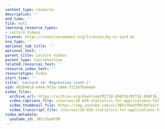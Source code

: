 ```yaml
---
content_type: resource
description: ''
end_time: ''
file: null
learning_resource_types:
- Lecture Videos
license: https://creativecommons.org/licenses/by-nc-sa/4.0/
ocw_type: ''
optional_tab_title: ''
optional_text: ''
parent_title: Lecture Videos
parent_type: CourseSection
related_resources_text: ''
resource_index_text: ''
resourcetype: Video
start_time: ''
title: 'Lecture 14: Regression (cont.)'
uid: 882040c8-e4e6-9f1a-10e8-7111b7babeb4
video_files:
  archive_url: https://archive.org/download/MIT18.650F16/MIT18_650F16_lec14_300k.mp4
  video_captions_file: /courses/18-650-statistics-for-applications-fall-2016/4e6bd06b94325c52be22b908aaef0182_JBIz7UadY5M.vtt
  video_thumbnail_file: https://img.youtube.com/vi/JBIz7UadY5M/default.jpg
  video_transcript_file: /courses/18-650-statistics-for-applications-fall-2016/cf066bec1c15fc1fb941ed7e82bb1a89_JBIz7UadY5M.pdf
video_metadata:
  youtube_id: JBIz7UadY5M
---
```

